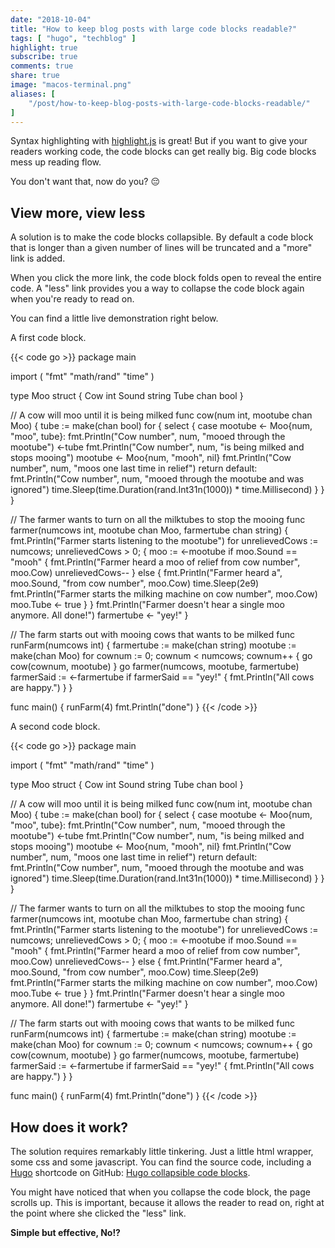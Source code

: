```yaml
---
date: "2018-10-04"
title: "How to keep blog posts with large code blocks readable?"
tags: [ "hugo", "techblog" ]
highlight: true
subscribe: true
comments: true
share: true
image: "macos-terminal.png"
aliases: [
    "/post/how-to-keep-blog-posts-with-large-code-blocks-readable/"
]
---
```


Syntax highlighting with [highlight.js](https://highlightjs.org) is great! But if you want to give your readers working code, the code blocks can get really big. Big code blocks mess up reading flow.  

<!--more-->

You don't want that, now do you? :pensive:

## View more, view less

A solution is to make the code blocks collapsible. By default a code block that is longer than a given number of lines will be truncated and a "more" link is added. 

When you click the more link, the code block folds open to reveal the entire code. A "less" link provides you a way to collapse the code block again when you're ready to read on.

You can find a little live demonstration right below.

A first code block.

{{< code go >}}
package main

import (
    "fmt"
    "math/rand"
    "time"
)

type Moo struct {
    Cow   int
    Sound string
    Tube  chan bool
}

// A cow will moo until it is being milked
func cow(num int, mootube chan Moo) {
    tube := make(chan bool)
    for {
        select {
        case mootube <- Moo{num, "moo", tube}:
            fmt.Println("Cow number", num, "mooed through the mootube")
            <-tube
            fmt.Println("Cow number", num, "is being milked and stops mooing")
            mootube <- Moo{num, "mooh", nil}
            fmt.Println("Cow number", num, "moos one last time in relief")
            return
        default:
            fmt.Println("Cow number", num, "mooed through the mootube and was ignored")
            time.Sleep(time.Duration(rand.Int31n(1000)) * time.Millisecond)
        }
    }
}

// The farmer wants to turn on all the milktubes to stop the mooing
func farmer(numcows int, mootube chan Moo, farmertube chan string) {
    fmt.Println("Farmer starts listening to the mootube")
    for unrelievedCows := numcows; unrelievedCows > 0; {
        moo := <-mootube
        if moo.Sound == "mooh" {
            fmt.Println("Farmer heard a moo of relief from cow number", moo.Cow)
            unrelievedCows--
        } else {
            fmt.Println("Farmer heard a", moo.Sound, "from cow number", moo.Cow)
            time.Sleep(2e9)
            fmt.Println("Farmer starts the milking machine on cow number", moo.Cow)
            moo.Tube <- true
        }
    }
    fmt.Println("Farmer doesn't hear a single moo anymore. All done!")
    farmertube <- "yey!"
}

// The farm starts out with mooing cows that wants to be milked
func runFarm(numcows int) {
    farmertube := make(chan string)
    mootube := make(chan Moo)
    for cownum := 0; cownum < numcows; cownum++ {
        go cow(cownum, mootube)
    }
    go farmer(numcows, mootube, farmertube)
    farmerSaid := <-farmertube
    if farmerSaid == "yey!" {
        fmt.Println("All cows are happy.")
    }
}

func main() {
    runFarm(4)
    fmt.Println("done")
}
{{< /code >}}

A second code block.

{{< code go >}}
package main

import (
    "fmt"
    "math/rand"
    "time"
)

type Moo struct {
    Cow   int
    Sound string
    Tube  chan bool
}

// A cow will moo until it is being milked
func cow(num int, mootube chan Moo) {
    tube := make(chan bool)
    for {
        select {
        case mootube <- Moo{num, "moo", tube}:
            fmt.Println("Cow number", num, "mooed through the mootube")
            <-tube
            fmt.Println("Cow number", num, "is being milked and stops mooing")
            mootube <- Moo{num, "mooh", nil}
            fmt.Println("Cow number", num, "moos one last time in relief")
            return
        default:
            fmt.Println("Cow number", num, "mooed through the mootube and was ignored")
            time.Sleep(time.Duration(rand.Int31n(1000)) * time.Millisecond)
        }
    }
}

// The farmer wants to turn on all the milktubes to stop the mooing
func farmer(numcows int, mootube chan Moo, farmertube chan string) {
    fmt.Println("Farmer starts listening to the mootube")
    for unrelievedCows := numcows; unrelievedCows > 0; {
        moo := <-mootube
        if moo.Sound == "mooh" {
            fmt.Println("Farmer heard a moo of relief from cow number", moo.Cow)
            unrelievedCows--
        } else {
            fmt.Println("Farmer heard a", moo.Sound, "from cow number", moo.Cow)
            time.Sleep(2e9)
            fmt.Println("Farmer starts the milking machine on cow number", moo.Cow)
            moo.Tube <- true
        }
    }
    fmt.Println("Farmer doesn't hear a single moo anymore. All done!")
    farmertube <- "yey!"
}

// The farm starts out with mooing cows that wants to be milked
func runFarm(numcows int) {
    farmertube := make(chan string)
    mootube := make(chan Moo)
    for cownum := 0; cownum < numcows; cownum++ {
        go cow(cownum, mootube)
    }
    go farmer(numcows, mootube, farmertube)
    farmerSaid := <-farmertube
    if farmerSaid == "yey!" {
        fmt.Println("All cows are happy.")
    }
}

func main() {
    runFarm(4)
    fmt.Println("done")
}
{{< /code >}}


## How does it work?

The solution requires remarkably little tinkering. Just a little html wrapper, some css and some javascript. You can find the source code, including a [Hugo](https://gohugo.io) shortcode on GitHub: [Hugo collapsible code blocks](https://github.com/jiridj/hugo-collapsible-code).

You might have noticed that when you collapse the code block, the page scrolls up. This is important, because it allows the reader to read on, right at the point where she clicked the "less" link.

**Simple but effective, No!?**